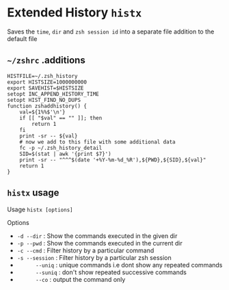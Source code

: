# Extended History `histx`

Saves the `time`, `dir` and `zsh session id` into a separate file addition to the default file

## `~/zshrc` .additions

```
HISTFILE=~/.zsh_history
export HISTSIZE=1000000000
export SAVEHIST=$HISTSIZE
setopt INC_APPEND_HISTORY_TIME
setopt HIST_FIND_NO_DUPS
function zshaddhistory() {
    val=${1%%$'\n'}
    if [[ "$val" == "" ]]; then
        return 1
    fi    
    print -sr -- ${val}
    # now we add to this file with some additional data
    fc -p ~/.zsh_history_detail
    SID=$(stat | awk '{print $7}')
    print -sr -- "^^^$(date '+%Y-%m-%d_%R'),${PWD},${SID},${val}"
    return 1
}
```

## `histx` usage

Usage `histx [options]`

Options

- `-d --dir`       : Show the commands executed in the given dir
- `-p --pwd`       : Show the commands executed in the current dir
- `-c --cmd`     : Filter history by a particular command
- `-s --session` : Filter history by a particular zsh session
- `      --uniq`   : unique commands i.e dont show any repeated commands
- `      --suniq`  : don't show repeated successive commands
- `      --co`  : output the command only    


